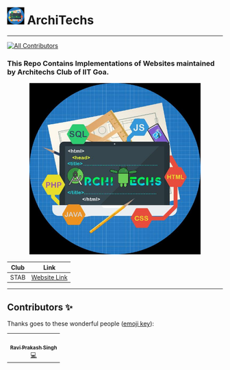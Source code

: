 #  <img src="./assets/logo.jpg" width=40> ArchiTechs
<base target="_blank">
<hr>

[![All Contributors](https://img.shields.io/badge/all_contributors-1-orange.svg?style=flat-square)](#contributors-)

### This Repo Contains Implementations of Websites maintained by Architechs Club of IIT Goa.

<p align="center">
<img src="./assets/logo.jpg" width=400>


|  Club | Link  |
|:-:|---|
|  STAB | [Website Link](https://leomajorr.github.io/ArchiTechs/STAB/index.html#home) |

</p>

<hr>

## Contributors ✨

Thanks goes to these wonderful people ([emoji key](https://allcontributors.org/docs/en/emoji-key)):

<table>
  <tr>
    <td align="center"><a href="https://github.com/LeoMajorR"><img src="https://avatars2.githubusercontent.com/u/35331954?v=4" width="100px;" alt=""/><br /><sub><b>Ravi Prakash Singh</b></sub></a><br /><a href="https://github.com/LeoMajorR/ArchiTechs/commits?author=LeoMajorR" title="Code">💻</a></td>
</table>
